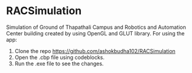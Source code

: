 # RACSimulation
Simulation of Ground of Thapathali Campus and Robotics and Automation Center building created by using OpenGL and GLUT library. 
For using the app: 
1. Clone the repo https://github.com/ashokbudha102/RACSimulation
2. Open the .cbp file using codeblocks. 
3. Run the .exe file to see the changes. 
